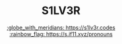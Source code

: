 <p align="center">
<!--   <img src="https://gravatar.com/avatar/708126e718f81d89e6daffba2b153c72.png?size=256&d=retro" align="center"/> -->
  <h1 align="center">S1LV3R</h1>
</p>

<p align="center">
  <a align="center" href="https://s1lv3r.codes">
  :globe_with_meridians: https://s1lv3r.codes
  </a>

  <br />

  <a align="center" href="https://s.if11.xyz/pronouns" rel="me">
  :rainbow_flag: https://s.if11.xyz/pronouns
  </a>
</p>
